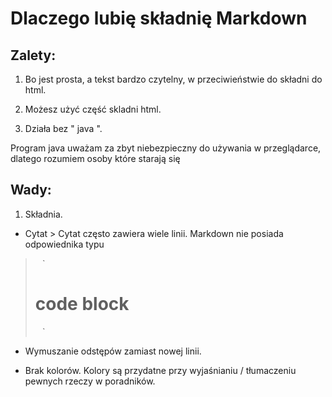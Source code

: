 
# Dlaczego lubię składnię Markdown

## Zalety:

1. Bo jest prosta, a tekst bardzo czytelny, w przeciwieństwie do składni do html.

2. Możesz użyć część skladni html.

3. Działa bez " java ".

Program java uważam za zbyt niebezpieczny do używania w przeglądarce, dlatego rozumiem osoby które starają się 


## Wady:

1. Składnia.
- Cytat >
Cytat często zawiera wiele linii. Markdown nie posiada odpowiednika typu

> ` ` `
>  # code block
> ` ` `
 
- Wymuszanie odstępów zamiast nowej linii.

- Brak kolorów. 
Kolory są przydatne przy wyjaśnianiu / tłumaczeniu pewnych rzeczy w poradników.
